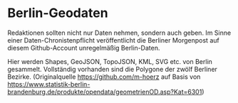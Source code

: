 Berlin-Geodaten
=============

Redaktionen sollten nicht nur Daten nehmen, sondern auch geben. Im Sinne einer Daten-Chronistenpflicht veröffentlicht die Berliner Morgenpost auf diesem Github-Account unregelmäßig Berlin-Daten.

Hier werden Shapes, GeoJSON, TopoJSON, KML, SVG etc. von Berlin gesammelt. Vollständig vorhanden sind die Polygone der zwölf Berliner Bezirke. (Originalquelle https://github.com/m-hoerz auf Basis von https://www.statistik-berlin-brandenburg.de/produkte/opendata/geometrienOD.asp?Kat=6301)
